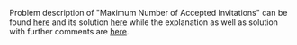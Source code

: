 Problem description of "Maximum Number of Accepted Invitations" can be found [here](https://leetcode.com/problems/maximum-number-of-accepted-invitations/description/) and its solution [here](https://github.com/aurimas13/Solutions-To-Problems/blob/main/LeetCode/Python%20Solutions/Maximum%20Number%20of%20Accepted%20Invitations/maximum.py) while the explanation as well as solution with further comments are [here](https://leetcode.com/problems/maximum-number-of-accepted-invitations/solutions/3228076/python-solution/).